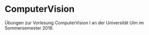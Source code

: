 # ComputerVision

Übungen zur Vorlesung ComputerVision I an der Universität Ulm im Sommersemester 2019.
